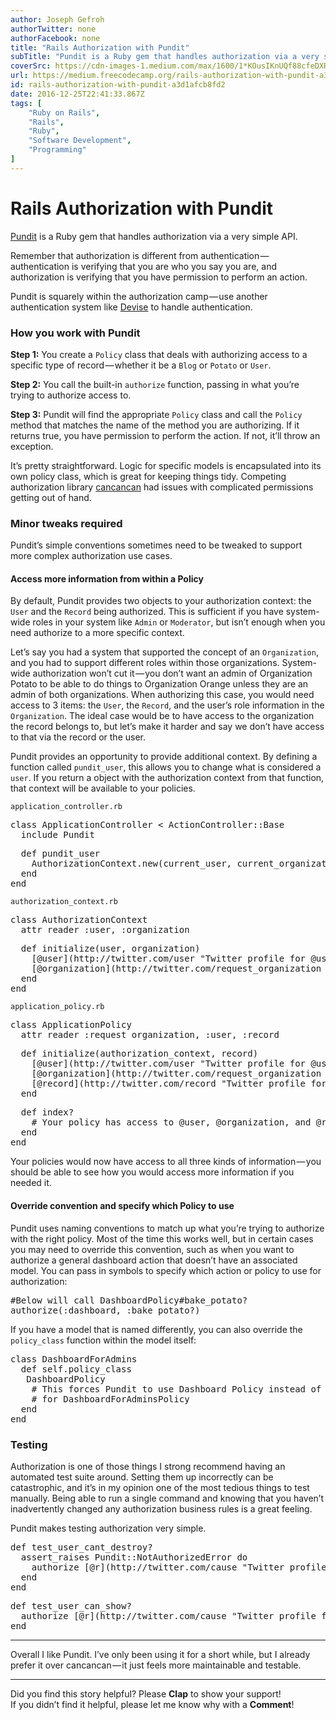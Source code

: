 ```yaml
---
author: Joseph Gefroh
authorTwitter: none
authorFacebook: none
title: "Rails Authorization with Pundit"
subTitle: "Pundit is a Ruby gem that handles authorization via a very simple API...."
coverSrc: https://cdn-images-1.medium.com/max/1600/1*KOusIKnUQf88cfeDXRfxaA.png
url: https://medium.freecodecamp.org/rails-authorization-with-pundit-a3d1afcb8fd2
id: rails-authorization-with-pundit-a3d1afcb8fd2
date: 2016-12-25T22:41:33.867Z
tags: [
	"Ruby on Rails",
	"Rails",
	"Ruby",
	"Software Development",
	"Programming"
]
---
```

# Rails Authorization with Pundit

[Pundit](https://github.com/elabs/pundit) is a Ruby gem that handles authorization via a very simple API.

Remember that authorization is different from authentication — authentication is verifying that you are who you say you are, and authorization is verifying that you have permission to perform an action.

Pundit is squarely within the authorization camp — use another authentication system like [Devise](https://github.com/plataformatec/devise) to handle authentication.

### How you work with Pundit

**Step 1:** You create a `Policy` class that deals with authorizing access to a specific type of record — whether it be a `Blog` or `Potato` or `User`.

**Step 2:** You call the built-in `authorize` function, passing in what you’re trying to authorize access to.

**Step 3:** Pundit will find the appropriate `Policy` class and call the `Policy` method that matches the name of the method you are authorizing. If it returns true, you have permission to perform the action. If not, it’ll throw an exception.

It’s pretty straightforward. Logic for specific models is encapsulated into its own policy class, which is great for keeping things tidy. Competing authorization library [cancancan](https://github.com/CanCanCommunity/cancancan) had issues with complicated permissions getting out of hand.

### Minor tweaks required

Pundit’s simple conventions sometimes need to be tweaked to support more complex authorization use cases.

#### Access more information from within a Policy

By default, Pundit provides two objects to your authorization context: the `User` and the `Record` being authorized. This is sufficient if you have system-wide roles in your system like `Admin` or `Moderator`, but isn’t enough when you need authorize to a more specific context.

Let’s say you had a system that supported the concept of an `Organization`, and you had to support different roles within those organizations. System-wide authorization won’t cut it — you don’t want an admin of Organization Potato to be able to do things to Organization Orange unless they are an admin of both organizations. When authorizing this case, you would need access to 3 items: the `User`, the `Record`, and the user’s role information in the `Organization`. The ideal case would be to have access to the organization the record belongs to, but let’s make it harder and say we don’t have access to that via the record or the user.

Pundit provides an opportunity to provide additional context. By defining a function called `pundit_user`, this allows you to change what is considered a `user`. If you return a object with the authorization context from that function, that context will be available to your policies.

`application_controller.rb`

<pre name="551e" id="551e" class="graf graf--pre graf-after--p">class ApplicationController < ActionController::Base  
  include Pundit</pre>

<pre name="77bf" id="77bf" class="graf graf--pre graf-after--pre">  def pundit_user  
    AuthorizationContext.new(current_user, current_organization)  
  end  
end</pre>

`authorization_context.rb`

<pre name="a5d9" id="a5d9" class="graf graf--pre graf-after--p">class AuthorizationContext  
  attr_reader :user, :organization</pre>

<pre name="0b5c" id="0b5c" class="graf graf--pre graf-after--pre">  def initialize(user, organization)  
    [@user](http://twitter.com/user "Twitter profile for @user") = user  
    [@organization](http://twitter.com/request_organization "Twitter profile for @request_organization") = organization  
  end  
end</pre>

`application_policy.rb`

<pre name="61b1" id="61b1" class="graf graf--pre graf-after--p">class ApplicationPolicy  
  attr_reader :request_organization, :user, :record</pre>

<pre name="880c" id="880c" class="graf graf--pre graf-after--pre">  def initialize(authorization_context, record)  
    [@user](http://twitter.com/user "Twitter profile for @user") = authorization_context.user  
    [@organization](http://twitter.com/request_organization "Twitter profile for @request_organization") = authorization_context.organization  
    [@record](http://twitter.com/record "Twitter profile for @record") = record  
  end</pre>

<pre name="26c1" id="26c1" class="graf graf--pre graf-after--pre">  def index?  
    # Your policy has access to @user, @organization, and @record.    
  end  
end</pre>

Your policies would now have access to all three kinds of information — you should be able to see how you would access more information if you needed it.

#### Override convention and specify which Policy to use

Pundit uses naming conventions to match up what you’re trying to authorize with the right policy. Most of the time this works well, but in certain cases you may need to override this convention, such as when you want to authorize a general dashboard action that doesn’t have an associated model. You can pass in symbols to specify which action or policy to use for authorization:

<pre name="3d4d" id="3d4d" class="graf graf--pre graf-after--p">#Below will call DashboardPolicy#bake_potato?  
authorize(:dashboard, :bake_potato?)</pre>

If you have a model that is named differently, you can also override the `policy_class` function within the model itself:

<pre name="67cc" id="67cc" class="graf graf--pre graf-after--p">class DashboardForAdmins  
  def self.policy_class  
   DashboardPolicy   
    # This forces Pundit to use Dashboard Policy instead of looking  
    # for DashboardForAdminsPolicy  
  end  
end</pre>

### Testing

Authorization is one of those things I strong recommend having an automated test suite around. Setting them up incorrectly can be catastrophic, and it’s in my opinion one of the most tedious things to test manually. Being able to run a single command and knowing that you haven’t inadvertently changed any authorization business rules is a great feeling.

Pundit makes testing authorization very simple.

<pre name="7218" id="7218" class="graf graf--pre graf-after--p">def test_user_cant_destroy?  
  assert_raises Pundit::NotAuthorizedError do  
    authorize [@r](http://twitter.com/cause "Twitter profile for @cause")ecord, :destroy?  
  end  
end</pre>

<pre name="eca1" id="eca1" class="graf graf--pre graf-after--pre graf--trailing">def test_user_can_show?  
  authorize [@r](http://twitter.com/cause "Twitter profile for @cause")ecord, :show?  
end</pre>











* * *







Overall I like Pundit. I’ve only been using it for a short while, but I already prefer it over cancancan — it just feels more maintainable and testable.











* * *







Did you find this story helpful? Please **Clap** to show your support!  
If you didn’t find it helpful, please let me know why with a **Comment**!








